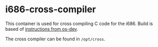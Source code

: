 # i686-cross-compiler

This container is used for cross compiling C code for the i686. Build is based of [instructions from os-dev](https://wiki.osdev.org/GCC_Cross-Compiler).

The cross compiler can be found in `/opt/cross`.
